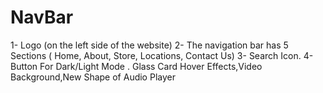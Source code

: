 # NavBar
1- Logo (on the left side of the website) 2- The navigation bar has 5 Sections ( Home, About, Store, Locations, Contact Us) 3- Search Icon. 4- Button For Dark/Light Mode . Glass Card Hover Effects,Video Background,New Shape of Audio Player
